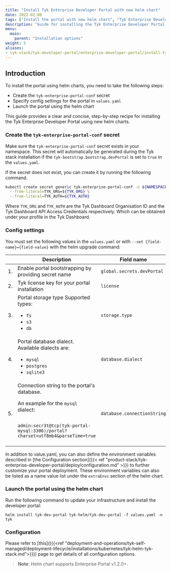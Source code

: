 ```yaml
---
title: "Install Tyk Enterprise Developer Portal with new helm chart"
date: 2022-02-08
tags: ["Install the portal with new helm chart", "Tyk Enterprise Developer Portal"]
description: "Guide for installing the Tyk Enterprise Developer Portal in Kubernetes using new helm chart"
menu:
  main:
    parent: "Installation options"
weight: 5
aliases:
- tyk-stack/tyk-developer-portal/enterprise-developer-portal/install-tyk-enterprise-portal/launching-portal/launching-portal-using-new-helm
---
```


## Introduction

To install the portal using helm charts, you need to take the following steps:

- Create the `tyk-enterprise-portal-conf` secret
- Specify config settings for the portal in `values.yaml`
- Launch the portal using the helm chart

This guide provides a clear and concise, step-by-step recipe for installing the Tyk Enterprise Developer Portal using new helm charts.

### Create the `tyk-enterprise-portal-conf` secret

Make sure the `tyk-enterprise-portal-conf` secret exists in your namespace. This secret will automatically be generated during the Tyk stack installation if the `tyk-bootstrap.bootstrap.devPortal` is set to `true` in the `values.yaml`.

If the secret does not exist, you can create it by running the following command.

```bash
kubectl create secret generic tyk-enterprise-portal-conf -n ${NAMESPACE} \
  --from-literal=TYK_ORG=${TYK_ORG} \
  --from-literal=TYK_AUTH=${TYK_AUTH}
```

Where `TYK_ORG` and `TYK_AUTH` are the Tyk Dashboard Organisation ID and the Tyk Dashboard API Access Credentials respectively. Which can be obtained under your profile in the Tyk Dashboard.

### Config settings

You must set the following values in the `values.yaml` or with `--set {field-name}={field-value}` with the helm upgrade command:

<table>
  <thead>
    <tr>
      <th></th>
      <th>
        Description
      </th>
      <th>
        Field name
      </th>
    </tr>
  </thead>
  <tbody>
    <tr>
      <td>
        1.
      </td>
      <td>
        Enable portal bootstrapping by providing secret name
      </td>
      <td>
        <code>global.secrets.devPortal</code>
      </td>
    </tr>
    <tr>
      <td>
        2.
      </td>
      <td>
        Tyk license key for your portal installation
      </td>
      <td>
        <code>license</code>
      </td>
    </tr>
    <tr>
      <td>
        3.
      </td>
      <td>
        Portal storage type
        Supported types: 
        <ul>
        <li><code>fs</code></li>
        <li><code>s3</code></li>
        <li><code>db</code></li>
        </ul>
      </td>
      <td>
        <code>storage.type</code>
      </td>
    </tr>
    <tr>
      <td>
        4.
      </td>
      <td>
        Portal database dialect. Available dialects are:
        <ul>
        <li><code>mysql</code></li>
        <li><code>postgres</code></li>
        <li><code>sqlite3</code></li>
        </ul>
      </td>
      <td>
        <code>database.dialect</code>
      </td>
    </tr>
    <tr>
      <td>
        5.
      </td>
      <td>
Connection string to the portal's database.
<br/>

An example for the `mysql` dialect:

<code>
admin:secr3t@tcp(tyk-portal-mysql:3306)/portal?charset=utf8mb4&parseTime=true
</code>

<br/>
       </td>
      <td>
        <code>database.connectionString</code>
      </td>
    </tr>
  </tbody>
</table>

In addition to value.yaml, you can also define the environment variables described in [the Configuration section]({{< ref "product-stack/tyk-enterprise-developer-portal/deploy/configuration.md" >}}) to further customize your portal deployment. These environment variables can also be listed as a name value list under the `extraEnvs` section of the helm chart.

### Launch the portal using the helm chart

Run the following command to update your infrastructure and install the developer portal:

```console
helm install tyk-dev-portal tyk-helm/tyk-dev-portal -f values.yaml -n tyk
```

### Configuration
Please refer to [this](({{<ref "deployment-and-operations/tyk-self-managed/deployment-lifecycle/installations/kubernetes/tyk-helm-tyk-stack.md">}})) page to get details of all configuration options.

> **Note**: Helm chart supports Enterprise Portal v1.2.0+.
